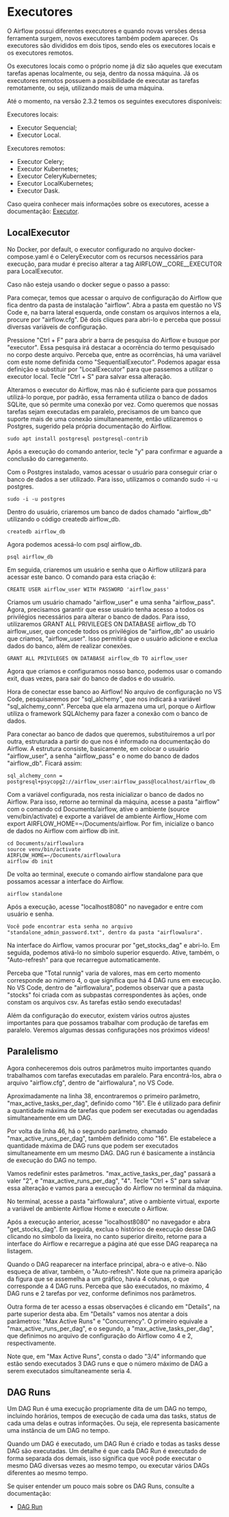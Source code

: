 # Executores

O Airflow possui diferentes executores e quando novas versões dessa ferramenta surgem, novos executores também podem aparecer. Os executores são divididos em dois tipos, sendo eles os executores locais e os executores remotos.

Os executores locais como o próprio nome já diz são aqueles que executam tarefas apenas localmente, ou seja, dentro da nossa máquina. Já os executores remotos possuem a possibilidade de executar as tarefas remotamente, ou seja, utilizando mais de uma máquina.

Até o momento, na versão 2.3.2 temos os seguintes executores disponíveis:

Executores locais:

* Executor Sequencial;
* Executor Local.

Executores remotos:

* Executor Celery;
* Executor Kubernetes;
* Executor CeleryKubernetes;
* Executor LocalKubernetes;
* Executor Dask.

Caso queira conhecer mais informações sobre os executores, acesse a documentação: [Executor](https://airflow.apache.org/docs/apache-airflow/2.3.2/executor/index.html).


## LocalExecutor

No Docker, por default, o executor configurado no arquivo docker-compose.yaml é o CeleryExecutor com os recursos necessários para execução, para mudar é preciso alterar a tag AIRFLOW__CORE__EXECUTOR para LocalExecutor.

Caso não esteja usando o docker segue o passo a passo:

Para começar, temos que acessar o arquivo de configuração do Airflow que fica dentro da pasta de instalação "airflow". Abra a pasta em questão no VS Code e, na barra lateral esquerda, onde constam os arquivos internos a ela, procure por "airflow.cfg". Dê dois cliques para abri-lo e perceba que possui diversas variáveis de configuração.

Pressione "Ctrl + F" para abrir a barra de pesquisa do Airflow e busque por "executor". Essa pesquisa irá destacar a ocorrência do termo pesquisado no corpo deste arquivo. Perceba que, entre as ocorrências, há uma variável com este nome definida como "SequentialExecutor". Podemos apagar essa definição e substituir por "LocalExecutor" para que passemos a utilizar o executor local. Tecle "Ctrl + S" para salvar essa alteração.

Alteramos o executor do Airflow, mas não é suficiente para que possamos utilizá-lo porque, por padrão, essa ferramenta utiliza o banco de dados SQLite, que só permite uma conexão por vez. Como queremos que nossas tarefas sejam executadas em paralelo, precisamos de um banco que suporte mais de uma conexão simultaneamente, então utilizaremos o Postgres, sugerido pela própria documentação do Airflow.

```shell
sudo apt install postgresql postgresql-contrib
```

Após a execução do comando anterior, tecle "y" para confirmar e aguarde a conclusão do carregamento.

Com o Postgres instalado, vamos acessar o usuário para conseguir criar o banco de dados a ser utilizado. Para isso, utilizamos o comando sudo -i -u postgres.

```shell
sudo -i -u postgres
```

Dentro do usuário, criaremos um banco de dados chamado "airflow_db" utilizando o código createdb airflow_db.

```shell
createdb airflow_db
```

Agora podemos acessá-lo com psql airflow_db.

```shell
psql airflow_db
```

Em seguida, criaremos um usuário e senha que o Airflow utilizará para acessar este banco. O comando para esta criação é:

```shell
CREATE USER airflow_user WITH PASSWORD 'airflow_pass'
```

Criamos um usuário chamado "airflow_user" e uma senha "airflow_pass". Agora, precisamos garantir que esse usuário tenha acesso a todos os privilégios necessários para alterar o banco de dados. Para isso, utilizaremos GRANT ALL PRIVILEGES ON DATABASE airflow_db TO airflow_user, que concede todos os privilégios de "airflow_db" ao usuário que criamos, "airflow_user". Isso permitirá que o usuário adicione e exclua dados do banco, além de realizar conexões.

```shell
GRANT ALL PRIVILEGES ON DATABASE airflow_db TO airflow_user
```

Agora que criamos e configuramos nosso banco, podemos usar o comando exit, duas vezes, para sair do banco de dados e do usuário. 

Hora de conectar esse banco ao Airflow! No arquivo de configuração no VS Code, pesquisaremos por "sql_alchemy", que nos indicará a variável "sql_alchemy_conn". Perceba que ela armazena uma url, porque o Airflow utiliza o framework SQLAlchemy para fazer a conexão com o banco de dados.

Para conectar ao banco de dados que queremos, substituiremos a url por outra, estruturada a partir do que nos é informado na documentação do Airflow. A estrutura consiste, basicamente, em colocar o usuário "airflow_user", a senha "airflow_pass" e o nome do banco de dados "airflow_db". Ficará assim:

```shell
sql_alchemy_conn = postgresql+psycopg2://airflow_user:airflow_pass@localhost/airflow_db
```

Com a variável configurada, nos resta inicializar o banco de dados no Airflow. Para isso, retorne ao terminal da máquina, acesse a pasta "airflow" com o comando cd Documents/airflow, ative o ambiente (source venv/bin/activate) e exporte a variável de ambiente Airflow_Home com export AIRFLOW_HOME=~/Documents/airflow. Por fim, inicialize o banco de dados no Airflow com airflow db init.

```shell
cd Documents/airflowalura
source venv/bin/activate
AIRFLOW_HOME=~/Documents/airflowalura
airflow db init
```

De volta ao terminal, execute o comando airflow standalone para que possamos acessar a interface do Airflow.
```shell
airflow standalone
```

Após a execução, acesse "localhost8080" no navegador e entre com usuário e senha.

    Você pode encontrar esta senha no arquivo "standalone_admin_password.txt", dentro da pasta "airflowalura".

Na interface do Airflow, vamos procurar por "get_stocks_dag" e abri-lo. Em seguida, podemos ativá-lo no símbolo superior esquerdo. Ative, também, o "Auto-refresh" para que recarregue automaticamente.

Perceba que "Total runnig" varia de valores, mas em certo momento corresponde ao número 4, o que significa que há 4 DAG runs em execução. No VS Code, dentro de "airflowalura", podemos observar que a pasta "stocks" foi criada com as subpastas correspondentes às ações, onde constam os arquivos csv. As tarefas estão sendo executadas!

Além da configuração do executor, existem vários outros ajustes importantes para que possamos trabalhar com produção de tarefas em paralelo. Veremos algumas dessas configurações nos próximos vídeos!

## Paralelismo

Agora conheceremos dois outros parâmetros muito importantes quando trabalhamos com tarefas executadas em paralelo. Para encontrá-los, abra o arquivo "airflow.cfg", dentro de "airflowalura", no VS Code.

Aproximadamente na linha 38, encontraremos o primeiro parâmetro, "max_active_tasks_per_dag", definido como "16". Ele é utilizado para definir a quantidade máxima de tarefas que podem ser executadas ou agendadas simultaneamente em um DAG.

Por volta da linha 46, há o segundo parâmetro, chamado "max_active_runs_per_dag", também definido como "16". Ele estabelece a quantidade máxima de DAG runs que podem ser executados simultaneamente em um mesmo DAG. DAG run é basicamente a instância de execução do DAG no tempo.

Vamos redefinir estes parâmetros. "max_active_tasks_per_dag" passará a valer "2", e "max_active_runs_per_dag", "4". Tecle "Ctrl + S" para salvar essa alteração e vamos para a execução do Airflow no terminal da máquina.

No terminal, acesse a pasta "airflowalura", ative o ambiente virtual, exporte a variável de ambiente Airflow Home e execute o Airflow.

Após a execução anterior, acesse "localhost8080" no navegador e abra "get_stocks_dag". Em seguida, exclua o histórico de execução desse DAG clicando no símbolo da lixeira, no canto superior direito, retorne para a interface do Airflow e recarregue a página até que esse DAG reapareça na listagem.

Quando o DAG reaparecer na interface principal, abra-o e ative-o. Não esqueça de ativar, também, o "Auto-refresh". Note que na primeira aparição da figura que se assemelha a um gráfico, havia 4 colunas, o que corresponde a 4 DAG runs. Perceba que são executados, no máximo, 4 DAG runs e 2 tarefas por vez, conforme definimos nos parâmetros.

Outra forma de ter acesso a essas observações é clicando em "Details", na parte superior desta aba. Em "Details" vamos nos atentar a dois parâmetros: "Max Active Runs" e "Concurrency". O primeiro equivale a "max_active_runs_per_dag", e o segundo, a "max_active_tasks_per_dag", que definimos no arquivo de configuração do Airflow como 4 e 2, respectivamente.

Note que, em "Max Active Runs", consta o dado "3/4" informando que estão sendo executados 3 DAG runs e que o número máximo de DAG a serem executados simultaneamente seria 4.

## DAG Runs

Um DAG Run é uma execução propriamente dita de um DAG no tempo, incluindo horários, tempos de execução de cada uma das tasks, status de cada uma delas e outras informações. Ou seja, ele representa basicamente uma instância de um DAG no tempo.

Quando um DAG é executado, um DAG Run é criado e todas as tasks desse DAG são executadas. Um detalhe é que cada DAG Run é executado de forma separada dos demais, isso significa que você pode executar o mesmo DAG diversas vezes ao mesmo tempo, ou executar vários DAGs diferentes ao mesmo tempo.

Se quiser entender um pouco mais sobre os DAG Runs, consulte a documentação:

* [DAG Run](https://airflow.apache.org/docs/apache-airflow/stable/dag-run.html#dag-runs)